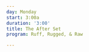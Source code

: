 ```yaml
---
day: Monday
start: 3:00a
duration: '3:00'
title: The After Set
program: Ruff, Rugged, & Raw

---
```

